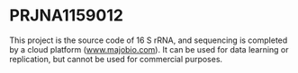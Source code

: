 # PRJNA1159012
This project is the source code of 16 S rRNA, and sequencing is completed by a cloud platform (www.majobio.com). It can be used for data learning or replication, but cannot be used for commercial purposes.
